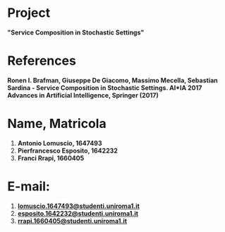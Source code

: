 # **Project**
**"Service Composition in Stochastic Settings"**
# **References**
**Ronen I. Brafman, Giuseppe De Giacomo, Massimo Mecella, Sebastian Sardina - Service Composition in Stochastic Settings. AI*IA 2017 Advances in Artificial Intelligence, Springer (2017)**
# **Name, Matricola**
1. **Antonio Lomuscio, 1647493**
2. **Pierfrancesco Esposito, 1642232**
3. **Franci Rrapi, 1660405**
# E-mail:
1. **lomuscio.1647493@studenti.uniroma1.it**
2. **esposito.1642232@studenti.uniroma1.it**
3. **rrapi.1660405@studenti.uniroma1.it**

